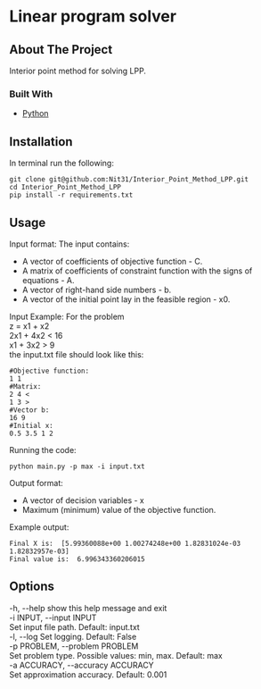 # Linear program solver

<!-- ABOUT THE PROJECT -->
## About The Project
Interior point method for solving LPP.

### Built With

* [Python](https://www.python.org/)

<!-- GETTING STARTED -->
## Installation
In terminal run the following:

    git clone git@github.com:Nit31/Interior_Point_Method_LPP.git
    cd Interior_Point_Method_LPP
    pip install -r requirements.txt


<!-- USAGE EXAMPLES -->
## Usage
Input format:
The input contains:
* A vector of coefficients of objective function - C.
* A matrix of coefficients of constraint function with the signs of equations - A.
* A vector of right-hand side numbers - b.
* A vector of the initial point lay in the feasible region - x0.

Input Example:
For the problem\
z = x1 + x2\
2x1 + 4x2 < 16\
x1 + 3x2 > 9\
the input.txt file should look like this:

    #Objective function:
    1 1
    #Matrix:
    2 4 <
    1 3 >
    #Vector b:
    16 9
    #Initial x:
    0.5 3.5 1 2

Running the code:

    python main.py -p max -i input.txt

Output format:
* A vector of decision variables - x
* Maximum (minimum) value of the objective function.

Example output:
    
    Final X is:  [5.99360088e+00 1.00274248e+00 1.82831024e-03 1.82832957e-03]
    Final value is:  6.996343360206015

## Options

-h, --help            show this help message and exit\
-i INPUT, --input INPUT\
                    Set input file path. Default: input.txt\
-l, --log             Set logging. Default: False\
-p PROBLEM, --problem PROBLEM\
                    Set problem type. Possible values: min, max. Default: max\
-a ACCURACY, --accuracy ACCURACY\
                    Set approximation accuracy. Default: 0.001
